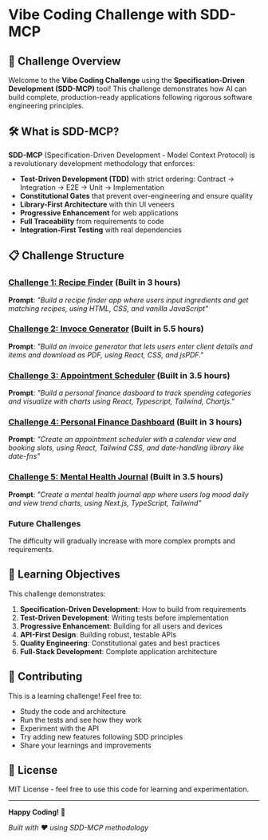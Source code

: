 # Vibe Coding Challenge with SDD-MCP

## 🎯 Challenge Overview

Welcome to the **Vibe Coding Challenge** using the **Specification-Driven Development (SDD-MCP)** tool! This challenge demonstrates how AI can build complete, production-ready applications following rigorous software engineering principles.

## 🛠️ What is SDD-MCP?

**SDD-MCP** (Specification-Driven Development - Model Context Protocol) is a revolutionary development methodology that enforces:

- **Test-Driven Development (TDD)** with strict ordering: Contract → Integration → E2E → Unit → Implementation
- **Constitutional Gates** that prevent over-engineering and ensure quality
- **Library-First Architecture** with thin UI veneers
- **Progressive Enhancement** for web applications
- **Full Traceability** from requirements to code
- **Integration-First Testing** with real dependencies

## 📋 Challenge Structure

### [Challenge 1: Recipe Finder](./RecipeFinder/) (Built in 3 hours)
**Prompt**: *"Build a recipe finder app where users input ingredients and get matching recipes, using HTML, CSS, and vanilla JavaScript"*

### [Challenge 2: Invoce Generator](./InvoiceGenerator/) (Built in 5.5 hours)
**Prompt**: *"Build an invoice generator that lets users enter client details and items and download as PDF, using React, CSS, and jsPDF."*

### [Challenge 3: Appointment Scheduler](./AppointmentScheduler/) (Built in 3.5 hours)
**Prompt**: *"Build a personal finance dasboard to track spending categories and visualize with charts using React, Typescript, Tailwind, Chartjs."*

### [Challenge 4: Personal Finance Dashboard](./PersonalFinanceDashBoard) (Built in 3 hours)
**Prompt**: *"Create an appointment scheduler with a calendar view and booking slots, using React, Tailwind CSS, and date-handling library like date-fns"*
### [Challenge 5: Mental Health Journal](./MentalHealthJournal) (Built in 3.5 hours)
**Prompt**: *"Create a mental health journal app where users log mood daily and view trend charts, using Next.js, TypeScript, Tailwind"*

### Future Challenges
The difficulty will gradually increase with more complex prompts and requirements.


## 🎯 Learning Objectives

This challenge demonstrates:

1. **Specification-Driven Development**: How to build from requirements
2. **Test-Driven Development**: Writing tests before implementation
3. **Progressive Enhancement**: Building for all users and devices
4. **API-First Design**: Building robust, testable APIs
5. **Quality Engineering**: Constitutional gates and best practices
6. **Full-Stack Development**: Complete application architecture


## 🤝 Contributing

This is a learning challenge! Feel free to:

- Study the code and architecture
- Run the tests and see how they work
- Experiment with the API
- Try adding new features following SDD principles
- Share your learnings and improvements

## 📄 License

MIT License - feel free to use this code for learning and experimentation.

---

**Happy Coding! 🚀**

*Built with ❤️ using SDD-MCP methodology*
